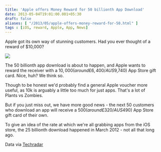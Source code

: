 ```yaml
---
title: 'Apple offers Money Reward for 50 billionth App Download'
date: 2013-05-04T19:01:00.001+05:30
draft: false
aliases: [ "/2013/05/apple-offers-money-reward-for-50.html" ]
tags : [iOS, reward, Apple, App, News]
---
```


Apple got its own way of stunning customers. Had you ever thought of a reward of $10,000?

  

[![](http://3.bp.blogspot.com/-nxb-IDjWllA/UYUNKlE951I/AAAAAAAABQE/TCx4bX60e1Q/s1600/apple_moneypile.png)](http://3.bp.blogspot.com/-nxb-IDjWllA/UYUNKlE951I/AAAAAAAABQE/TCx4bX60e1Q/s1600/apple_moneypile.png)

  
The 50 billionth app download is about to happen, and Apple wants to reward the receiver with a $10,000 (around £6,400/AUS$9,740) App Store gift card. Nice, huh? We think so.  
  
Though to be honest we'd probably find a general Apple voucher more useful, as 10k is arguably a little too much for just apps. That's a lot of Plants vs Zombies.  
  
But if you just miss out, we have more good news - the next 50 customers who download an app will receive a $500 (around £320/AUS$490) App Store gift card of their own.  
  
To give an idea of the rate at which we're all grabbing apps from the iOS store, the 25 billionth download happened in March 2012 - not all that long ago.

  

Data via [Techradar](http://www.techradar.com/us/news/phone-and-communications/mobile-phones/apple-offers-big-reward-for-50-billionth-app-download-1149142?src=rss&attr=all)